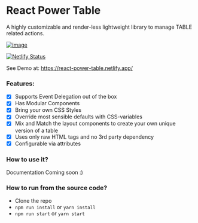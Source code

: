 # React Power Table
A highly customizable and render-less lightweight library to manage TABLE related actions.

<a href="https://www.linkedin.com/in/tuhinkarmakar3882/" target="_blank">![image](https://img.shields.io/badge/LinkedIn-0077B5?style=for-the-badge&logo=linkedin&logoColor=white) </a>

[![Netlify Status](https://api.netlify.com/api/v1/badges/27a688b2-6479-45e2-81fd-171f52b6e5c7/deploy-status)](https://app.netlify.com/sites/react-power-table/deploys)

See Demo at: https://react-power-table.netlify.app/   

### Features:
- [x] Supports Event Delegation out of the box
- [x] Has Modular Components
- [x] Bring your own CSS Styles
- [x] Override most sensible defaults with CSS-variables
- [x] Mix and Match the layout components to create your own unique version of a table
- [x] Uses only raw HTML tags and no 3rd party dependency
- [x] Configurable via attributes

### How to use it?
Documentation Coming soon :)

### How to run from the source code?

- Clone the repo
- `npm run install` or `yarn install`
- `npm run start` or `yarn start`
